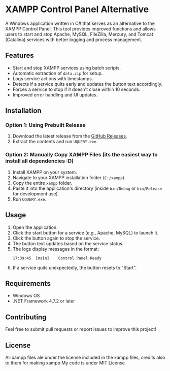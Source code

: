 # XAMPP Control Panel Alternative

A Windows application written in C# that serves as an alternative to the XAMPP Control Panel. This tool provides improved functions and allows users to start and stop Apache, MySQL, FileZilla, Mercury, and Tomcat (Catalina) services with better logging and process management.

## Features
- Start and stop XAMPP services using batch scripts.
- Automatic extraction of `data.zip` for setup.
- Logs service actions with timestamps.
- Detects if a service quits early and updates the button text accordingly.
- Forces a service to stop if it doesn't close within 10 seconds.
- Improved error handling and UI updates.

## Installation
### Option 1: Using Prebuilt Release
1. Download the latest release from the [GitHub Releases](https://github.com/Imistrz21/UQUERY/releases).
2. Extract the contents and run `UQUERY.exe`.

### Option 2: Manually Copy XAMPP Files (its the easiest way to install all dependencies :D)
1. Install XAMPP on your system.
2. Navigate to your XAMPP installation folder (`C:/xampp`).
3. Copy the entire `xampp` folder.
4. Paste it into the application's directory (inside `bin/Debug` or `bin/Release` for development use).
5. Run `UQUERY.exe`.

## Usage
1. Open the application.
2. Click the start button for a service (e.g., Apache, MySQL) to launch it.
3. Click the button again to stop the service.
4. The button text updates based on the service status.
5. The logs display messages in the format:
   ```
   17:39:45  [main]    Control Panel Ready
   ```
6. If a service quits unexpectedly, the button resets to "Start".

## Requirements
- Windows OS
- .NET Framework 4.7.2 or later

## Contributing
Feel free to submit pull requests or report issues to improve this project!

## License
All xampp files ale under the license included in the xampp files, credits also to them for making xampp
My code is under MIT License

